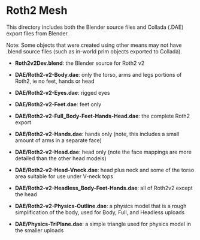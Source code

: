 # Roth2 Mesh

This directory includes both the Blender source files and Collada (.DAE) export
files from Blender.

Note: Some objects that were created using other means may not have .blend source files
(such as in-world prim objects exported to Collada).

* **Roth2v2Dev.blend**: the Blender source for Roth2 v2

* **DAE/Roth2-v2-Body.dae**: only the torso, arms and legs portions of Roth2, ie no feet, hands or head

* **DAE/Roth2-v2-Eyes.dae**: rigged eyes

* **DAE/Roth2-v2-Feet.dae**: feet only

* **DAE/Roth2-v2-Full_Body-Feet-Hands-Head.dae**: the complete Roth2 export

* **DAE/Roth2-v2-Hands.dae**: hands only (note, this includes a small amount of arms in a separate face)

* **DAE/Roth2-v2-Head.dae**: head only (note the face mappings are more detailed than the other head models)

* **DAE/Roth2-v2-Head-Vneck.dae**: head plus neck and some of the torso area suitable for use under V-neck tops

* **DAE/Roth2-v2-Headless_Body-Feet-Hands.dae**: all of Roth2v2 except the head

* **DAE/Roth2-v2-Physics-Outline.dae**: a physics model that is a rough simplification of the body, used for Body, Full, and Headless uploads

* **DAE/Physics-TriPlane.dae**: a simple triangle used for physics model in the smaller uploads
